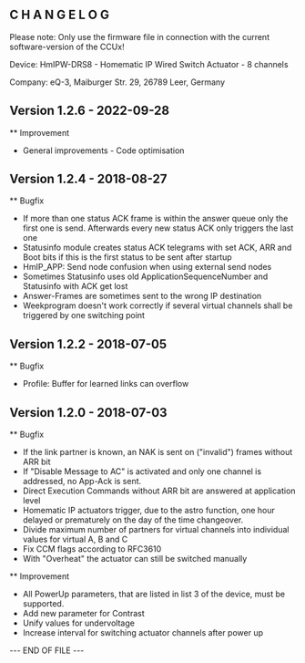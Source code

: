 ﻿C H A N G E L O G
-----------------

Please note: Only use the firmware file in connection with the current software-version of the CCUx!

Device:      HmIPW-DRS8 - Homematic IP Wired Switch Actuator - 8 channels

Company:     eQ-3, Maiburger Str. 29, 26789 Leer, Germany



Version 1.2.6 - 2022-09-28
--------------------------------------------------------------

** Improvement
   * General improvements - Code optimisation



Version 1.2.4 - 2018-08-27
--------------------------------------------------------------

** Bugfix
   * If more than one status ACK frame is within the answer queue only the first one is send. Afterwards every new status ACK only triggers the last one
   * Statusinfo module creates status ACK telegrams with set ACK, ARR and Boot bits if this is the first status to be sent after startup
   * HmIP_APP: Send node confusion when using external send nodes
   * Sometimes Statusinfo uses old ApplicationSequenceNumber and Statusinfo with ACK get lost
   * Answer-Frames are sometimes sent to the wrong IP destination
   * Weekprogram doesn't work correctly if several virtual channels shall be triggered by one switching point



Version 1.2.2 - 2018-07-05
--------------------------------------------------------------

** Bugfix
   * Profile: Buffer for learned links can overflow



Version 1.2.0 - 2018-07-03
--------------------------------------------------------------

** Bugfix
   * If the link partner is known, an NAK is sent on ("invalid") frames without ARR bit
   * If "Disable Message to AC" is activated and only one channel is addressed, no App-Ack is sent.
   * Direct Execution Commands without ARR bit are answered at application level
   * Homematic IP actuators trigger, due to the astro function, one hour delayed or prematurely on the day of the time changeover.
   * Divide maximum number of partners for virtual channels into individual values for virtual A, B and C
   * Fix CCM flags according to RFC3610
   * With "Overheat" the actuator can still be switched manually

** Improvement
   * All PowerUp parameters, that are listed in list 3 of the device, must be supported.
   * Add new parameter for Contrast
   * Unify values for undervoltage
   * Increase interval for switching actuator channels after power up



--- END OF FILE ---
